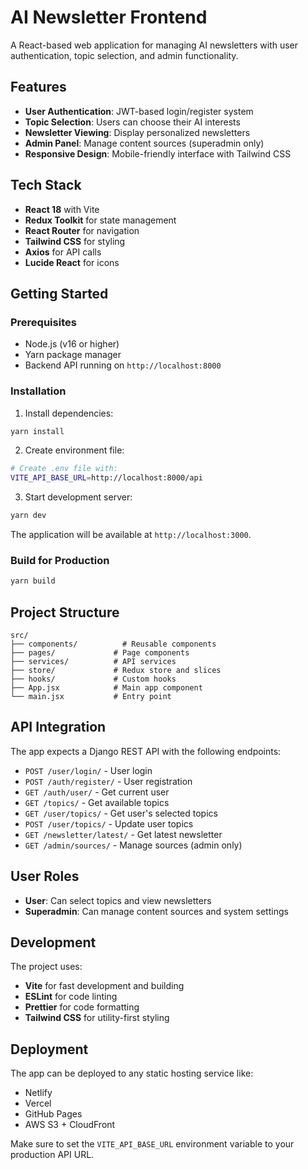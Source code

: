 # AI Newsletter Frontend

A React-based web application for managing AI newsletters with user authentication, topic selection, and admin functionality.

## Features

- **User Authentication**: JWT-based login/register system
- **Topic Selection**: Users can choose their AI interests
- **Newsletter Viewing**: Display personalized newsletters
- **Admin Panel**: Manage content sources (superadmin only)
- **Responsive Design**: Mobile-friendly interface with Tailwind CSS

## Tech Stack

- **React 18** with Vite
- **Redux Toolkit** for state management
- **React Router** for navigation
- **Tailwind CSS** for styling
- **Axios** for API calls
- **Lucide React** for icons

## Getting Started

### Prerequisites

- Node.js (v16 or higher)
- Yarn package manager
- Backend API running on `http://localhost:8000`

### Installation

1. Install dependencies:
```bash
yarn install
```

2. Create environment file:
```bash
# Create .env file with:
VITE_API_BASE_URL=http://localhost:8000/api
```

3. Start development server:
```bash
yarn dev
```

The application will be available at `http://localhost:3000`.

### Build for Production

```bash
yarn build
```

## Project Structure

```
src/
├── components/          # Reusable components
├── pages/             # Page components
├── services/          # API services
├── store/             # Redux store and slices
├── hooks/             # Custom hooks
├── App.jsx            # Main app component
└── main.jsx           # Entry point
```

## API Integration

The app expects a Django REST API with the following endpoints:

- `POST /user/login/` - User login
- `POST /auth/register/` - User registration
- `GET /auth/user/` - Get current user
- `GET /topics/` - Get available topics
- `GET /user/topics/` - Get user's selected topics
- `POST /user/topics/` - Update user topics
- `GET /newsletter/latest/` - Get latest newsletter
- `GET /admin/sources/` - Manage sources (admin only)

## User Roles

- **User**: Can select topics and view newsletters
- **Superadmin**: Can manage content sources and system settings

## Development

The project uses:
- **Vite** for fast development and building
- **ESLint** for code linting
- **Prettier** for code formatting
- **Tailwind CSS** for utility-first styling

## Deployment

The app can be deployed to any static hosting service like:
- Netlify
- Vercel
- GitHub Pages
- AWS S3 + CloudFront

Make sure to set the `VITE_API_BASE_URL` environment variable to your production API URL.
